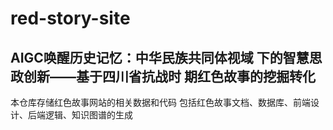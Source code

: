 # red-story-site
## AIGC唤醒历史记忆：中华民族共同体视域 下的智慧思政创新——基于四川省抗战时 期红色故事的挖掘转化
 本仓库存储红色故事网站的相关数据和代码
 包括红色故事文档、数据库、前端设计、后端逻辑、知识图谱的生成
